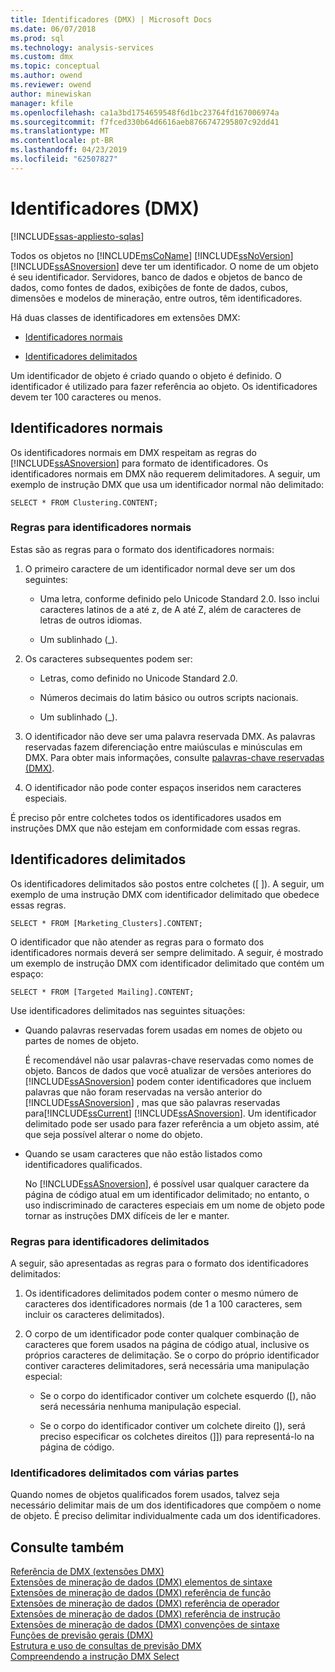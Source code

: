 ```yaml
---
title: Identificadores (DMX) | Microsoft Docs
ms.date: 06/07/2018
ms.prod: sql
ms.technology: analysis-services
ms.custom: dmx
ms.topic: conceptual
ms.author: owend
ms.reviewer: owend
author: minewiskan
manager: kfile
ms.openlocfilehash: ca1a3bd1754659548f6d1bc23764fd167006974a
ms.sourcegitcommit: f7fced330b64d6616aeb8766747295807c92dd41
ms.translationtype: MT
ms.contentlocale: pt-BR
ms.lasthandoff: 04/23/2019
ms.locfileid: "62507827"
---
```

# <a name="identifiers-dmx"></a>Identificadores (DMX)
[!INCLUDE[ssas-appliesto-sqlas](../includes/ssas-appliesto-sqlas.md)]

  Todos os objetos no [!INCLUDE[msCoName](../includes/msconame-md.md)] [!INCLUDE[ssNoVersion](../includes/ssnoversion-md.md)] [!INCLUDE[ssASnoversion](../includes/ssasnoversion-md.md)] deve ter um identificador. O nome de um objeto é seu identificador. Servidores, banco de dados e objetos de banco de dados, como fontes de dados, exibições de fonte de dados, cubos, dimensões e modelos de mineração, entre outros, têm identificadores.  
  
 Há duas classes de identificadores em extensões DMX:  
  
-   [Identificadores normais](#RegularIdentifiers)  
  
-   [Identificadores delimitados](#DelimitedIdentifiers)  
  
 Um identificador de objeto é criado quando o objeto é definido. O identificador é utilizado para fazer referência ao objeto. Os identificadores devem ter 100 caracteres ou menos.  
  
##  <a name="RegularIdentifiers"></a> Identificadores normais  
 Os identificadores normais em DMX respeitam as regras do [!INCLUDE[ssASnoversion](../includes/ssasnoversion-md.md)] para formato de identificadores. Os identificadores normais em DMX não requerem delimitadores. A seguir, um exemplo de instrução DMX que usa um identificador normal não delimitado:  
  
```  
SELECT * FROM Clustering.CONTENT;  
```  
  
### <a name="rules-for-regular-identifiers"></a>Regras para identificadores normais  
 Estas são as regras para o formato dos identificadores normais:  
  
1.  O primeiro caractere de um identificador normal deve ser um dos seguintes:  
  
    -   Uma letra, conforme definido pelo Unicode Standard 2.0. Isso inclui caracteres latinos de a até z, de A até Z, além de caracteres de letras de outros idiomas.  
  
    -   Um sublinhado (_).  
  
2.  Os caracteres subsequentes podem ser:  
  
    -   Letras, como definido no Unicode Standard 2.0.  
  
    -   Números decimais do latim básico ou outros scripts nacionais.  
  
    -   Um sublinhado (_).  
  
3.  O identificador não deve ser uma palavra reservada DMX. As palavras reservadas fazem diferenciação entre maiúsculas e minúsculas em DMX. Para obter mais informações, consulte [palavras-chave reservadas &#40;DMX&#41;](../dmx/reserved-keywords-dmx.md).  
  
4.  O identificador não pode conter espaços inseridos nem caracteres especiais.  
  
 É preciso pôr entre colchetes todos os identificadores usados em instruções DMX que não estejam em conformidade com essas regras.  
  
##  <a name="DelimitedIdentifiers"></a> Identificadores delimitados  
 Os identificadores delimitados são postos entre colchetes ([ ]).  A seguir, um exemplo de uma instrução DMX com identificador delimitado que obedece essas regras.  
  
```  
SELECT * FROM [Marketing_Clusters].CONTENT;  
```  
  
 O identificador que não atender as regras para o formato dos identificadores normais deverá ser sempre delimitado. A seguir, é mostrado um exemplo de instrução DMX com identificador delimitado que contém um espaço:  
  
```  
SELECT * FROM [Targeted Mailing].CONTENT;  
```  
  
 Use identificadores delimitados nas seguintes situações:  
  
-   Quando palavras reservadas forem usadas em nomes de objeto ou partes de nomes de objeto.  
  
     É recomendável não usar palavras-chave reservadas como nomes de objeto. Bancos de dados que você atualizar de versões anteriores do [!INCLUDE[ssASnoversion](../includes/ssasnoversion-md.md)] podem conter identificadores que incluem palavras que não foram reservadas na versão anterior do [!INCLUDE[ssASnoversion](../includes/ssasnoversion-md.md)] , mas que são palavras reservadas para[!INCLUDE[ssCurrent](../includes/sscurrent-md.md)] [!INCLUDE[ssASnoversion](../includes/ssasnoversion-md.md)]. Um identificador delimitado pode ser usado para fazer referência a um objeto assim, até que seja possível alterar o nome do objeto.  
  
-   Quando se usam caracteres que não estão listados como identificadores qualificados.  
  
     No [!INCLUDE[ssASnoversion](../includes/ssasnoversion-md.md)], é possível usar qualquer caractere da página de código atual em um identificador delimitado; no entanto, o uso indiscriminado de caracteres especiais em um nome de objeto pode tornar as instruções DMX difíceis de ler e manter.  
  
### <a name="rules-for-delimited-identifiers"></a>Regras para identificadores delimitados  
 A seguir, são apresentadas as regras para o formato dos identificadores delimitados:  
  
1.  Os identificadores delimitados podem conter o mesmo número de caracteres dos identificadores normais (de 1 a 100 caracteres, sem incluir os caracteres delimitados).  
  
2.  O corpo de um identificador pode conter qualquer combinação de caracteres que forem usados na página de código atual, inclusive os próprios caracteres de delimitação. Se o corpo do próprio identificador contiver caracteres delimitadores, será necessária uma manipulação especial:  
  
    -   Se o corpo do identificador contiver um colchete esquerdo ([), não será necessária nenhuma manipulação especial.  
  
    -   Se o corpo do identificador contiver um colchete direito (]), será preciso especificar os colchetes direitos (]]) para representá-lo na página de código.  
  
### <a name="delimiting-identifiers-with-multiple-parts"></a>Identificadores delimitados com várias partes  
 Quando nomes de objetos qualificados forem usados, talvez seja necessário delimitar mais de um dos identificadores que compõem o nome de objeto. É preciso delimitar individualmente cada um dos identificadores.  
  
## <a name="see-also"></a>Consulte também  
 [Referência de DMX &#40;extensões DMX&#41;](../dmx/data-mining-extensions-dmx-reference.md)   
 [Extensões de mineração de dados &#40;DMX&#41; elementos de sintaxe](../dmx/data-mining-extensions-dmx-syntax-elements.md)   
 [Extensões de mineração de dados &#40;DMX&#41; referência de função](../dmx/data-mining-extensions-dmx-function-reference.md)   
 [Extensões de mineração de dados &#40;DMX&#41; referência de operador](../dmx/data-mining-extensions-dmx-operator-reference.md)   
 [Extensões de mineração de dados &#40;DMX&#41; referência de instrução](../dmx/data-mining-extensions-dmx-statements.md)   
 [Extensões de mineração de dados &#40;DMX&#41; convenções de sintaxe](../dmx/data-mining-extensions-dmx-syntax-conventions.md)   
 [Funções de previsão gerais &#40;DMX&#41;](../dmx/general-prediction-functions-dmx.md)   
 [Estrutura e uso de consultas de previsão DMX](../dmx/structure-and-usage-of-dmx-prediction-queries.md)   
 [Compreendendo a instrução DMX Select](../dmx/understanding-the-dmx-select-statement.md)  
  
  
